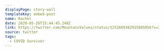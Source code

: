 ```yaml
---
displayPage: story-wall
templateKey: embed-post
name: Rachel
date: 2020-05-26T15:44:45.248Z
link: https://twitter.com/MountainValues/status/1251669362915885056?s=20
source: twitter
tags:
  - COVID Survivor
---
```

